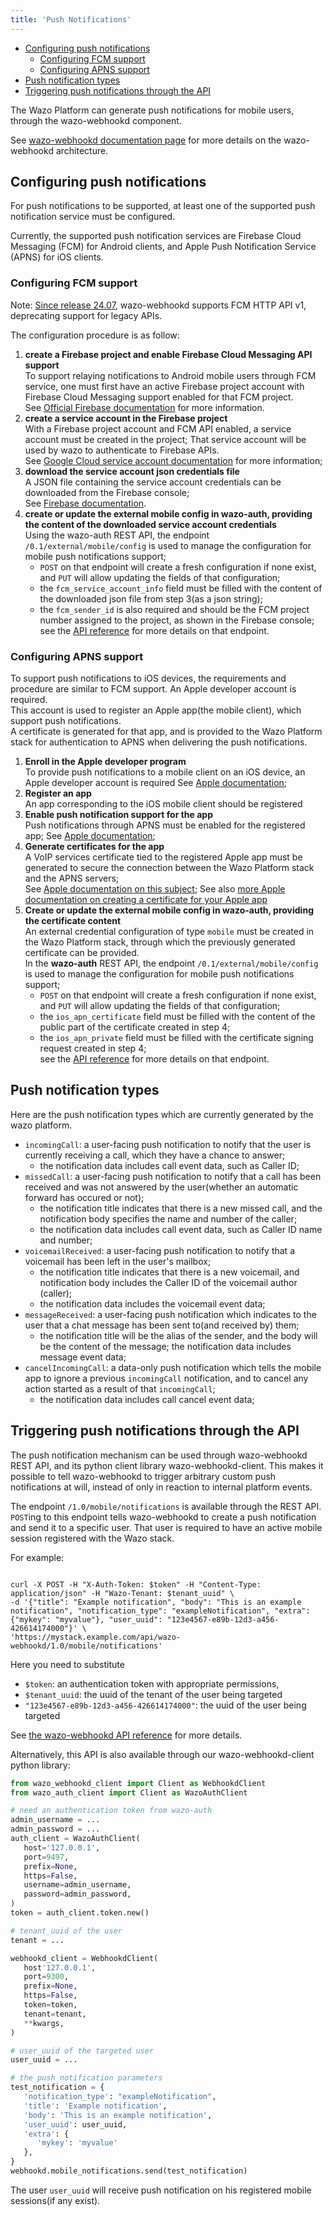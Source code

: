 ```yaml
---
title: 'Push Notifications'
---
```


- [Configuring push notifications](#configuring-push-notifications)
  - [Configuring FCM support](#configuring-fcm-support)
  - [Configuring APNS support](#configuring-apns-support)
- [Push notification types](#push-notification-types)
- [Triggering push notifications through the API](#triggering-push-notifications-through-the-api)

The Wazo Platform can generate push notifications for mobile users, through the wazo-webhookd
component.

See [wazo-webhookd documentation page](/uc-doc/system/wazo-webhookd) for more details on the
wazo-webhookd architecture.

## Configuring push notifications

For push notifications to be supported, at least one of the supported push notification service must
be configured.

Currently, the supported push notification services are Firebase Cloud Messaging (FCM) for Android
clients, and Apple Push Notification Service (APNS) for iOS clients.

### Configuring FCM support

Note: [Since release 24.07](/uc-doc/upgrade/upgrade_notes#24-07), wazo-webhookd supports FCM HTTP
API v1, deprecating support for legacy APIs.

The configuration procedure is as follow:

1. **create a Firebase project and enable Firebase Cloud Messaging API support**  
   To support relaying notifications to Android mobile users through FCM service, one must first
   have an active Firebase project account with Firebase Cloud Messaging support enabled for that
   FCM project.  
   See [Official Firebase documentation](https://firebase.google.com/docs/web/setup/#create-project)
   for more information.
2. **create a service account in the Firebase project**  
   With a Firebase project account and FCM API enabled, a service account must be created in the
   project; That service account will be used by wazo to authenticate to Firebase APIs.  
   See
   [Google Cloud service account documentation](https://cloud.google.com/iam/docs/service-accounts-create?hl=en)
   for more information;
3. **download the service account json credentials file**  
   A JSON file containing the service account credentials can be downloaded from the Firebase
   console;  
   See
   [Firebase documentation](https://firebase.google.com/docs/admin/setup#initialize_the_sdk_in_non-google_environments).
4. **create or update the external mobile config in wazo-auth, providing the content of the
   downloaded service account credentials**  
   Using the wazo-auth REST API, the endpoint `/0.1/external/mobile/config` is used to manage the
   configuration for mobile push notifications support;
   - `POST` on that endpoint will create a fresh configuration if none exist, and `PUT` will allow
     updating the fields of that configuration;
   - the `fcm_service_account_info` field must be filled with the content of the downloaded json
     file from step 3(as a json string);
   - the `fcm_sender_id` is also required and should be the FCM project number assigned to the
     project, as shown in the Firebase console;  
     see the
     [API reference](/documentation/api/authentication.html#tag/external/paths/~1external~1%7Bauth_type%7D~1config/post)
     for more details on that endpoint.

### Configuring APNS support

To support push notifications to iOS devices, the requirements and procedure are similar to FCM
support. An Apple developer account is required.  
This account is used to register an Apple app(the mobile client), which support push
notifications.  
A certificate is generated for that app, and is provided to the Wazo Platform stack for
authentication to APNS when delivering the push notifications.

1. **Enroll in the Apple developer program**  
   To provide push notifications to a mobile client on an iOS device, an Apple developer account is
   required See
   [Apple documentation](https://developer.apple.com/support/app-account/#organization);
2. **Register an app**  
   An app corresponding to the iOS mobile client should be registered
3. **Enable push notification support for the app**  
   Push notifications through APNS must be enabled for the registered app; See
   [Apple documentation](https://developer.apple.com/documentation/usernotifications/registering-your-app-with-apns);
4. **Generate certificates for the app**  
   A VoIP services certificate tied to the registered Apple app must be generated to secure the
   connection between the Wazo Platform stack and the APNS servers;  
   See
   [Apple documentation on this subject](https://developer.apple.com/documentation/usernotifications/establishing-a-certificate-based-connection-to-apns);
   See also
   [more Apple documentation on creating a certificate for your Apple app](https://developer.apple.com/help/account/create-certificates/create-voip-services-certificates)
5. **Create or update the external mobile config in wazo-auth, providing the certificate content**  
   An external credential configuration of type `mobile` must be created in the Wazo Platform stack,
   through which the previously generated certificate can be provided.  
   In the **wazo-auth** REST API, the endpoint `/0.1/external/mobile/config` is used to manage the
   configuration for mobile push notifications support;
   - `POST` on that endpoint will create a fresh configuration if none exist, and `PUT` will allow
     updating the fields of that configuration;
   - the `ios_apn_certificate` field must be filled with the content of the public part of the
     certificate created in step 4;
   - the `ios_apn_private` field must be filled with the certificate signing request created in step
     4;  
     see the
     [API reference](/documentation/api/authentication.html#tag/external/paths/~1external~1%7Bauth_type%7D~1config/post)
     for more details on that endpoint.

## Push notification types

Here are the push notification types which are currently generated by the wazo platform.

- `incomingCall`: a user-facing push notification to notify that the user is currently receiving a
  call, which they have a chance to answer;
  - the notification data includes call event data, such as Caller ID;
- `missedCall`: a user-facing push notification to notify that a call has been received and was not
  answered by the user(whether an automatic forward has occured or not);
  - the notification title indicates that there is a new missed call, and the notification body
    specifies the name and number of the caller;
  - the notification data includes call event data, such as Caller ID name and number;
- `voicemailReceived`: a user-facing push notification to notify that a voicemail has been left in
  the user's mailbox;
  - the notification title indicates that there is a new voicemail, and notification body includes
    the Caller ID of the voicemail author (caller);
  - the notification data includes the voicemail event data;
- `messageReceived`: a user-facing push notification which indicates to the user that a chat message
  has been sent to(and received by) them;
  - the notification title will be the alias of the sender, and the body will be the content of the
    message; the notification data includes message event data;
- `cancelIncomingCall`: a data-only push notification which tells the mobile app to ignore a
  previous `incomingCall` notification, and to cancel any action started as a result of that
  `incomingCall`;
  - the notification data includes call cancel event data;

## Triggering push notifications through the API

The push notification mechanism can be used through wazo-webhookd REST API, and its python client
library wazo-webhookd-client. This makes it possible to tell wazo-webhookd to trigger arbitrary
custom push notifications at will, instead of only in reaction to internal platform events.

The endpoint `/1.0/mobile/notifications` is available through the REST API. `POST`ing to this
endpoint tells wazo-webhookd to create a push notification and send it to a specific user. That user
is required to have an active mobile session registered with the Wazo stack.

For example:

```shell

curl -X POST -H "X-Auth-Token: $token" -H "Content-Type: application/json" -H "Wazo-Tenant: $tenant_uuid" \
-d '{"title": "Example notification", "body": "This is an example notification", "notification_type": "exampleNotification", "extra": {"mykey": "myvalue"}, "user_uuid": "123e4567-e89b-12d3-a456-426614174000"}' \
'https://mystack.example.com/api/wazo-webhookd/1.0/mobile/notifications'
```

Here you need to substitute

- `$token`: an authentication token with appropriate permissions,
- `$tenant_uuid`: the uuid of the tenant of the user being targeted
- `"123e4567-e89b-12d3-a456-426614174000"`: the uuid of the user being targeted

See [the wazo-webhookd API reference](/documentation/api/webhook.html#tag/notifications) for more
details.

Alternatively, this API is also available through our wazo-webhookd-client python library:

```python
from wazo_webhookd_client import Client as WebhookdClient
from wazo_auth_client import Client as WazoAuthClient

# need an authentication token from wazo-auth
admin_username = ...
admin_password = ...
auth_client = WazoAuthClient(
   host='127.0.0.1',
   port=9497,
   prefix=None,
   https=False,
   username=admin_username,
   password=admin_password,
)
token = auth_client.token.new()

# tenant_uuid of the user
tenant = ...

webhookd_client = WebhookdClient(
   host'127.0.0.1',
   port=9300,
   prefix=None,
   https=False,
   token=token,
   tenant=tenant,
   **kwargs,
)

# user_uuid of the targeted user
user_uuid = ...

# the push notification parameters
test_notification = {
   'notification_type': "exampleNotification",
   'title': 'Example notification',
   'body': 'This is an example notification',
   'user_uuid': user_uuid,
   'extra': {
      'mykey': 'myvalue'
   },
}
webhookd.mobile_notifications.send(test_notification)
```

The user `user_uuid` will receive push notification on his registered mobile sessions(if any exist).
